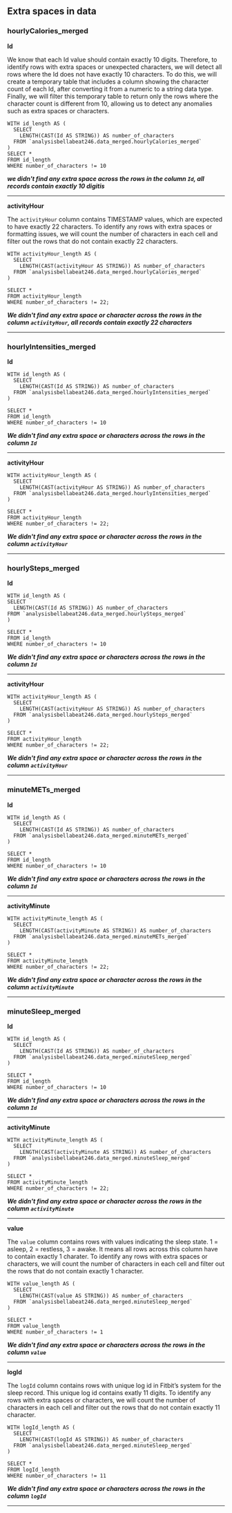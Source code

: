 ## Extra spaces in data

### hourlyCalories_merged

**Id**

We know that each Id value should contain exactly 10 digits. Therefore, to identify rows with extra spaces or unexpected characters, we will detect all rows where the Id does not have exactly 10 characters. To do this, we will create a temporary table that includes a column showing the character count of each Id, after converting it from a numeric to a string data type. Finally, we will filter this temporary table to return only the rows where the character count is different from 10, allowing us to detect any anomalies such as extra spaces or characters.


    WITH id_length AS (
      SELECT 
        LENGTH(CAST(Id AS STRING)) AS number_of_characters
      FROM `analysisbellabeat246.data_merged.hourlyCalories_merged`
    )
    SELECT *
    FROM id_length
    WHERE number_of_characters != 10

***we didn't find any extra space across the rows in the column `Id`, all records contain exactly 10 digitis***

---

**activityHour**

The `activityHour` column contains TIMESTAMP values, which are expected to have exactly 22 characters. To identify any rows with extra spaces or formatting issues, we will count the number of characters in each cell and filter out the rows that do not contain exactly 22 characters.

    WITH activityHour_length AS (
      SELECT 
        LENGTH(CAST(activityHour AS STRING)) AS number_of_characters
      FROM `analysisbellabeat246.data_merged.hourlyCalories_merged`
    )
    
    SELECT *
    FROM activityHour_length
    WHERE number_of_characters != 22;

***We didn't find any extra space or character across the rows in the column `activityHour`, all records contain exactly 22 characters***

---

### hourlyIntensities_merged

**Id**

    WITH id_length AS (
      SELECT 
        LENGTH(CAST(Id AS STRING)) AS number_of_characters
      FROM `analysisbellabeat246.data_merged.hourlyIntensities_merged` 
    )
        
    SELECT *
    FROM id_length
    WHERE number_of_characters != 10

***We didn't find any extra space or characters across the rows in the column `Id`***

---

**activityHour**

    WITH activityHour_length AS (
      SELECT 
        LENGTH(CAST(activityHour AS STRING)) AS number_of_characters
      FROM `analysisbellabeat246.data_merged.hourlyIntensities_merged`
    )
        
    SELECT *
    FROM activityHour_length
    WHERE number_of_characters != 22;
        

***We didn't find any extra space or character across the rows in the column `activityHour`***

---

### hourlySteps_merged

**Id**

    WITH id_length AS (
    SELECT 
      LENGTH(CAST(Id AS STRING)) AS number_of_characters
    FROM `analysisbellabeat246.data_merged.hourlySteps_merged` 
    )
            
    SELECT *
    FROM id_length
    WHERE number_of_characters != 10

***We didn't find any extra space or characters across the rows in the column `Id`***

---

**activityHour**

    WITH activityHour_length AS (
      SELECT 
        LENGTH(CAST(activityHour AS STRING)) AS number_of_characters
      FROM `analysisbellabeat246.data_merged.hourlySteps_merged` 
    )
        
    SELECT *
    FROM activityHour_length
    WHERE number_of_characters != 22;

***We didn't find any extra space or character across the rows in the column `activityHour`***

---

### minuteMETs_merged

**Id**

    WITH id_length AS (
      SELECT 
        LENGTH(CAST(Id AS STRING)) AS number_of_characters
      FROM `analysisbellabeat246.data_merged.minuteMETs_merged`  
    )
            
    SELECT *
    FROM id_length
    WHERE number_of_characters != 10

***We didn't find any extra space or characters across the rows in the column `Id`***

---

**activityMinute**

    WITH activityMinute_length AS (
      SELECT 
        LENGTH(CAST(activityMinute AS STRING)) AS number_of_characters
      FROM `analysisbellabeat246.data_merged.minuteMETs_merged` 
    )
            
    SELECT *
    FROM activityMinute_length
    WHERE number_of_characters != 22;

***We didn't find any extra space or character across the rows in the column `activityMinute`***

---


### minuteSleep_merged

**Id**

    WITH id_length AS (
      SELECT 
        LENGTH(CAST(Id AS STRING)) AS number_of_characters
      FROM `analysisbellabeat246.data_merged.minuteSleep_merged`
    )
            
    SELECT *
    FROM id_length
    WHERE number_of_characters != 10
    

***We didn't find any extra space or characters across the rows in the column `Id`***

---

**activityMinute**

    WITH activityMinute_length AS (
      SELECT 
        LENGTH(CAST(activityMinute AS STRING)) AS number_of_characters
      FROM `analysisbellabeat246.data_merged.minuteSleep_merged`
    )
            
    SELECT *
    FROM activityMinute_length
    WHERE number_of_characters != 22;

***We didn't find any extra space or character across the rows in the column `activityMinute`***

---

**value**

The `value` column contains rows with values indicating the sleep state. 1 = asleep, 2 = restless, 3 = awake. It means all rows across this column have to contain exactly 1 charater. To identify any rows with extra spaces or characters, we will count the number of characters in each cell and filter out the rows that do not contain exactly 1 character.


    WITH value_length AS (
      SELECT 
        LENGTH(CAST(value AS STRING)) AS number_of_characters
      FROM `analysisbellabeat246.data_merged.minuteSleep_merged`
    )
            
    SELECT *
    FROM value_length
    WHERE number_of_characters != 1

***We didn't find any extra space or characters across the rows in the column `value`***

---

**logId**

The `logId` column contains rows with unique log id in Fitbit’s system for the sleep record. This unique log id contains exatly 11 digits. To identify any rows with extra spaces or characters, we will count the number of characters in each cell and filter out the rows that do not contain exactly 11 character.

    WITH logId_length AS (
      SELECT 
        LENGTH(CAST(logId AS STRING)) AS number_of_characters
      FROM `analysisbellabeat246.data_merged.minuteSleep_merged`
    )
            
    SELECT *
    FROM logId_length
    WHERE number_of_characters != 11


***We didn't find any extra space or characters across the rows in the column `logId`***

---
